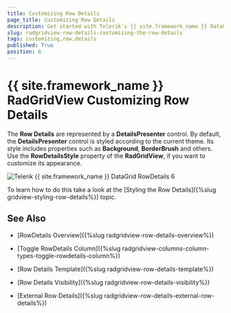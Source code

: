 ```yaml
---
title: Customizing Row Details
page_title: Customizing Row Details
description: Get started with Telerik's {{ site.framework_name }} DataGrid and learn how to use the RowDetailsStyle property to customize the appearance of the control.
slug: radgridview-row-details-customizing-the-row-details
tags: customizing,row,details
published: True
position: 6
---
```


# {{ site.framework_name }} RadGridView Customizing Row Details

The __Row Details__ are represented by a __DetailsPresenter__ control. By default, the __DetailsPresenter__ control is styled according to the current theme. Its style includes properties such as __Background__, __BorderBrush__ and others. Use the __RowDetailsStyle__ property of the __RadGridView__, if you want to customize its appearance.


![Telerik {{ site.framework_name }} DataGrid RowDetails 6](images/RadGridView_RowDetails_6.png)

To learn how to do this take a look at the [Styling the Row Details]({%slug gridview-styling-row-details%}) topic. 

## See Also

 * [RowDetails Overview]({%slug radgridview-row-details-overview%})

 * [Toggle RowDetails Column]({%slug radgridview-columns-column-types-toggle-rowdetails-column%})

 * [Row Details Template]({%slug radgridview-row-details-template%})

 * [Row Details Visibility]({%slug radgridview-row-details-visibility%})

 * [External Row Details]({%slug radgridview-row-details-external-row-details%})
